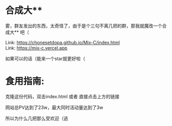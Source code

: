 # 合成大** 

雾，群友发出的东西，太奇怪了，由于是个三句不离几把的群，那我就魔改一个合成大**  吧（

Link: https://chonesetdopa.github.io/Mix-C/index.html  
Link: https://mix-c.vercel.app  

如果可以的话（能来一个star就更好啦（

# 食用指南:

克隆这份代码，双击index.html 或者 直接点击上方的链接

网站总PV达到了23w，最大同时活动量达到了3w

所以为什么几把那么受欢迎（逃
